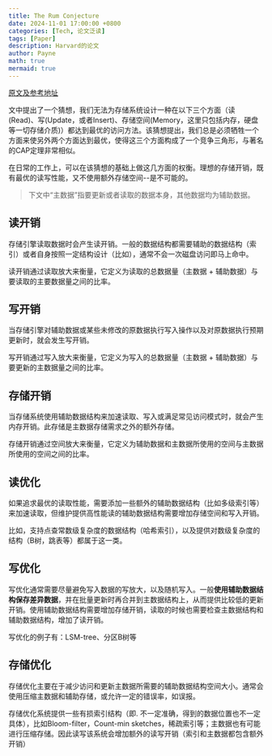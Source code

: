 ```yaml
---
title: The Rum Conjecture
date: 2024-11-01 17:00:00 +0800
categories: [Tech, 论文泛读]
tags: [Paper]      
description: Harvard的论文
author: Payne
math: true
mermaid: true
---
```


[原文及参考地址](https://stratos.seas.harvard.edu/publications/designing-access-methods-rum-conjecture)

文中提出了一个猜想，我们无法为存储系统设计一种在以下三个方面（读(Read)、写(Update，或者Insert)、存储空间(Memory，这里只包括内存，硬盘等一切存储介质)）都达到最优的访问方法。该猜想提出，我们总是必须牺牲一个方面来使另外两个方面达到最优，使得这三个方面构成了一个竞争三角形，与著名的CAP定理非常相似。

在日常的工作上，可以在该猜想的基础上做这几方面的权衡。理想的存储开销，既有最优的读写性能，又不使用额外存储空间--是不可能的。

> 下文中“主数据”指要更新或者读取的数据本身，其他数据均为辅助数据。

## 读开销

存储引擎读取数据时会产生读开销。一般的数据结构都需要辅助的数据结构（索引）或者自身按照一定结构设计（比如），通常不会一次磁盘访问即马上命中。

读开销通过读取放大来衡量，它定义为读取的总数据量（主数据 + 辅助数据）与要读取的主要数据量之间的比率。

## 写开销

当存储引擎对辅助数据或某些未修改的原数据执行写入操作以及对原数据执行预期更新时，就会发生写开销。

写开销通过写入放大来衡量，它定义为写入的总数据量（主数据 + 辅助数据）与要更新的主数据量之间的比率。

## 存储开销

当存储系统使用辅助数据结构来加速读取、写入或满足常见访问模式时，就会产生内存开销。此存储是主数据存储需求之外的额外存储。

存储开销通过空间放大来衡量，它定义为辅助数据和主数据所使用的空间与主数据所使用的空间之间的比率。

## 读优化

如果追求最优的读取性能，需要添加一些额外的辅助数据结构（比如多级索引等）来加速读取，但维护提供高性能读的辅助数据结构需要增加存储空间和写入开销。

比如，支持点查常数级复杂度的数据结构（哈希索引），以及提供对数级复杂度的结构（B树，跳表等）都属于这一类。

## 写优化

写优化通常需要尽量避免写入数据的写放大，以及随机写入。一般**使用辅助数据结构保存差异数据**，并在批量更新时再合并到主数据结构上，从而提供比较低的更新开销。使用辅助数据结构需要增加存储开销，读取的时候也需要检查主数据结构和辅助数据结构，增加了读开销。

写优化的例子有：LSM-tree、分区B树等

## 存储优化

存储优化主要在于减少访问和更新主数据所需要的辅助数据结构空间大小。通常会使用压缩主数据和辅助存储，或允许一定的错误率，如误报。

存储优化系统提供一些有损索引结构（即. 不一定准确，得到的数据位置也不一定具体），比如Bloom-filter，Count-min sketches，稀疏索引等；主数据也有可能进行压缩存储。因此读写该系统会增加额外的读写开销（索引和主数据都包含额外开销）